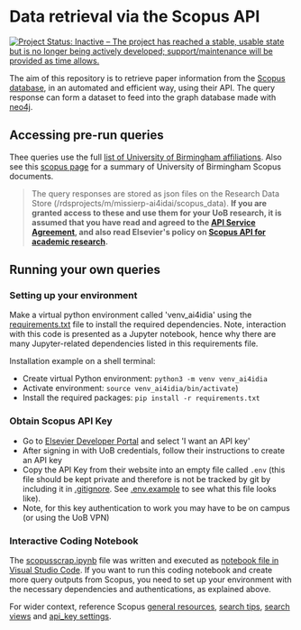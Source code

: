 # Data retrieval via the Scopus API

[![Project Status: Inactive – The project has reached a stable, usable state but is no longer being actively developed; support/maintenance will be provided as time allows.](https://www.repostatus.org/badges/latest/inactive.svg)](https://www.repostatus.org/#inactive)

The aim of this repository is to retrieve paper information from the [Scopus database](https://www.elsevier.com/en-gb/products/scopus), in an automated and efficient way, using their API. The query response can form a dataset to feed into the graph database made with [neo4j](https://gitlab.bham.ac.uk/missierp-ai4idai/neo4j).

## Accessing pre-run queries
 Thee queries use the full [list of University of Birmingham affiliations](data/uob_affils.csv). Also see this [scopus page](https://www.scopus.com/pages/organization/60019702#) for a summary of University of Birmingham Scopus documents.  

> The query responses are stored as json files on the Research Data Store (/rdsprojects/m/missierp-ai4idai/scopus_data). **If you are granted access to these and use them for your UoB research, it is assumed that you have read and agreed to the [API Service Agreement](https://dev.elsevier.com/policy/API-service-agreement.pdf), and also read Elsevier's policy on [Scopus API for academic research](https://dev.elsevier.com/academic_research_scopus.html).**

## Running your own queries

### Setting up your environment

Make a virtual python environment called 'venv_ai4idia' using the [requirements.txt](requirements.txt) file to install the required dependencies. Note, interaction with this code is presented as a Jupyter notebook, hence why there are many Jupyter-related dependencies listed in this requirements file. 

Installation example on a shell terminal:
- Create virtual Python environment: `python3 -m venv venv_ai4idia`
- Activate environment: `source venv_ai4idia/bin/activate`) 
- Install the required packages: `pip install -r requirements.txt` 

### Obtain Scopus API Key

- Go to [Elsevier Developer Portal](https://dev.elsevier.com) and select 'I want an API key'
- After signing in with UoB credentials, follow their instructions to create an API key 
- Copy the API Key from their website into an empty file called `.env` (this file should be kept private and therefore is not be tracked by git by including it in [.gitignore](.gitignore). See [.env.example](.env.example) to see what this file looks like).
- Note, for this key authentication to work you may have to be on campus (or using the UoB VPN)

### Interactive Coding Notebook

The [scopusscrap.ipynb](scopusscraping/scopusscrap.ipynb) file was written and executed as [notebook file in Visual Studio Code](https://code.visualstudio.com/docs/datascience/jupyter-notebooks). If you want to run this coding notebook and create more query outputs from Scopus, you need to set up your environment with the necessary dependencies and authentications, as explained above.

For wider context, reference Scopus [general resources](https://dev.elsevier.com/documentation/SCOPUSSearchAPI.wadl), [search tips](https://dev.elsevier.com/sc_search_tips.html), [search views](https://dev.elsevier.com/sc_search_views.html) and [api_key settings](https://dev.elsevier.com/api_key_settings.html).



